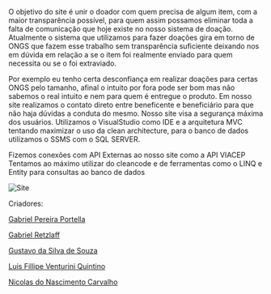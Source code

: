 O objetivo do site é unir o doador com quem precisa de algum item, com a maior transparência possível, para quem assim possamos eliminar toda a falta de comunicação que hoje existe no nosso sistema de doação.
Atualmente o sistema que utilizamos para fazer doações gira em torno de ONGS que fazem esse trabalho sem transparência suficiente deixando nos em dúvida em relação a se o item foi realmente enviado para quem necessita ou se o foi extraviado.

Por exemplo eu tenho certa desconfiança em realizar doações para certas ONGS pelo tamanho, afinal o intuito por fora pode ser bom mas não sabemos o real intuito e nem para quem é entregue o produto.
Em nosso site realizamos o contato direto entre beneficente e beneficiário para que não haja dúvidas a conduta do mesmo. Nosso site visa a segurança máxima dos usuários.
Utilizamos o VisualStudio como IDE e a arquitetura MVC tentando maximizar o uso da clean architecture, para o banco de dados utilizamos o SSMS com o SQL SERVER.

Fizemos conexões com API Externas ao nosso site como a API VIACEP
Tentamos ao máximo utilizar do cleancode e de ferramentas como o LINQ e Entity para consultas ao banco de dados

![Site]()

Criadores:

[Gabriel Pereira Portella](https://github.com/gbzzera7)

[Gabriel Retzlaff](https://github.com/R3TZgl)

[Gustavo da Silva de Souza](https://github.com/gusssouza)

[Luis Fillipe Venturini Quintino](https://github.com/LuisQuintino)

[Nicolas do Nascimento Carvalho](https://github.com/RASROWDK)

